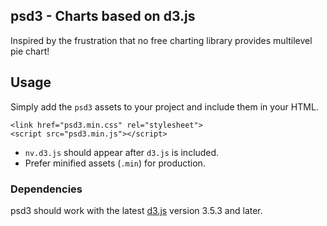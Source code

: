 ## psd3 - Charts based on d3.js

Inspired by the frustration that no free charting library provides multilevel pie chart!

## Usage
Simply add the `psd3` assets to your project and include them in your HTML.

```
<link href="psd3.min.css" rel="stylesheet">
<script src="psd3.min.js"></script>
```

*  `nv.d3.js` should appear after `d3.js` is included.
* Prefer minified assets (`.min`) for production.

### Dependencies

psd3 should work with the latest [d3.js](http://d3js.org/) version 3.5.3 and later.
